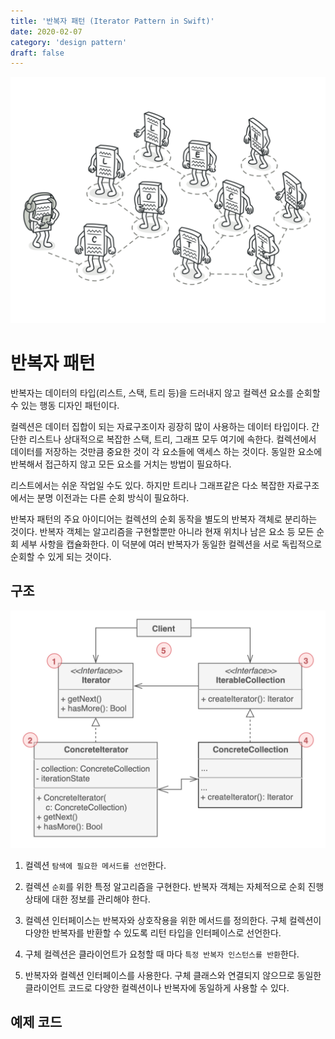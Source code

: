 ```yaml
---
title: '반복자 패턴 (Iterator Pattern in Swift)'
date: 2020-02-07
category: 'design pattern'
draft: false
---
```


![](./images/iterator-pattern-1.png)

# 반복자 패턴

반복자는 데이터의 타입(리스트, 스택, 트리 등)을 드러내지 않고 컬렉션 요소를 순회할 수 있는 행동 디자인 패턴이다.

컬렉션은 데이터 집합이 되는 자료구조이자 굉장히 많이 사용하는 데이터 타입이다. 간단한 리스트나 상대적으로 복잡한 스택, 트리, 그래프 모두 여기에 속한다. 컬렉션에서 데이터를 저장하는 것만큼 중요한 것이 각 요소들에 액세스 하는 것이다. 동일한 요소에 반복해서 접근하지 않고 모든 요소를 거치는 방법이 필요하다.

리스트에서는 쉬운 작업일 수도 있다. 하지만 트리나 그래프같은 다소 복잡한 자료구조에서는 분명 이전과는 다른 순회 방식이 필요하다.

반복자 패턴의 주요 아이디어는 컬렉션의 순회 동작을 별도의 반복자 객체로 분리하는 것이다. 반복자 객체는 알고리즘을 구현할뿐만 아니라 현재 위치나 남은 요소 등 모든 순회 세부 사항을 캡슐화한다. 이 덕분에 여러 반복자가 동일한 컬렉션을 서로 독립적으로 순회할 수 있게 되는 것이다.

## 구조

![](./images/iterator-pattern-2.png)

1. 컬렉션 `탐색에 필요한 메서드를 선언`한다.

2. 컬렉션 `순회`를 위한 특정 알고리즘을 구현한다. 반복자 객체는 자체적으로 순회 진행상태에 대한 정보를 관리해야 한다.

3. 컬렉션 인터페이스는 반복자와 상호작용을 위한 메서드를 정의한다. 구체 컬렉션이 다양한 반복자를 반환할 수 있도록 리턴 타입을 인터페이스로 선언한다.

4. 구체 컬렉션은 클라이언트가 요청할 때 마다 `특정 반복자 인스턴스를 반환`한다. 

5. 반복자와 컬렉션 인터페이스를 사용한다. 구체 클래스와 연결되지 않으므로 동일한 클라이언트 코드로 다양한 컬렉션이나 반복자에 동일하게 사용할 수 있다.

## 예제 코드